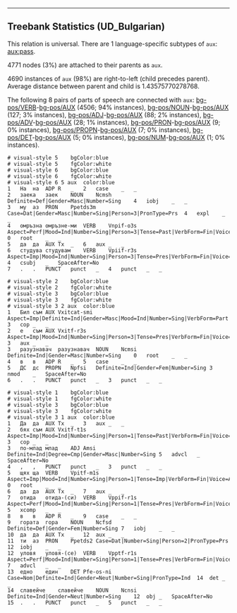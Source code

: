 

--------------------------------------------------------------------------------

## Treebank Statistics (UD_Bulgarian)

This relation is universal.
There are 1 language-specific subtypes of `aux`: [aux:pass]().

4771 nodes (3%) are attached to their parents as `aux`.

4690 instances of `aux` (98%) are right-to-left (child precedes parent).
Average distance between parent and child is 1.43575770278768.

The following 8 pairs of parts of speech are connected with `aux`: [bg-pos/VERB]()-[bg-pos/AUX]() (4506; 94% instances), [bg-pos/NOUN]()-[bg-pos/AUX]() (127; 3% instances), [bg-pos/ADJ]()-[bg-pos/AUX]() (88; 2% instances), [bg-pos/ADV]()-[bg-pos/AUX]() (28; 1% instances), [bg-pos/PRON]()-[bg-pos/AUX]() (9; 0% instances), [bg-pos/PROPN]()-[bg-pos/AUX]() (7; 0% instances), [bg-pos/DET]()-[bg-pos/AUX]() (5; 0% instances), [bg-pos/NUM]()-[bg-pos/AUX]() (1; 0% instances).


~~~ conllu
# visual-style 5	bgColor:blue
# visual-style 5	fgColor:white
# visual-style 6	bgColor:blue
# visual-style 6	fgColor:white
# visual-style 6 5 aux	color:blue
1	На	на	ADP	R	_	2	case	_	_
2	заека	заек	NOUN	Ncmsh	Definite=Def|Gender=Masc|Number=Sing	4	iobj	_	_
3	му	аз	PRON	Ppetds3m	Case=Dat|Gender=Masc|Number=Sing|Person=3|PronType=Prs	4	expl	_	_
4	омръзна	омръзне-ми	VERB	Vnpif-o3s	Aspect=Perf|Mood=Ind|Number=Sing|Person=3|Tense=Past|VerbForm=Fin|Voice=Act	0	root	_	_
5	да	да	AUX	Tx	_	6	aux	_	_
6	студува	студувам	VERB	Vpiif-r3s	Aspect=Imp|Mood=Ind|Number=Sing|Person=3|Tense=Pres|VerbForm=Fin|Voice=Act	4	csubj	_	SpaceAfter=No
7	.	.	PUNCT	punct	_	4	punct	_	_

~~~


~~~ conllu
# visual-style 2	bgColor:blue
# visual-style 2	fgColor:white
# visual-style 3	bgColor:blue
# visual-style 3	fgColor:white
# visual-style 3 2 aux	color:blue
1	Бил	съм	AUX	Vxitcat-smi	Aspect=Imp|Definite=Ind|Gender=Masc|Mood=Ind|Number=Sing|VerbForm=Part|Voice=Act	3	cop	_	_
2	е	съм	AUX	Vxitf-r3s	Aspect=Imp|Mood=Ind|Number=Sing|Person=3|Tense=Pres|VerbForm=Fin|Voice=Act	3	aux	_	_
3	разузнавач	разузнавач	NOUN	Ncmsi	Definite=Ind|Gender=Masc|Number=Sing	0	root	_	_
4	в	в	ADP	R	_	5	case	_	_
5	ДС	дс	PROPN	Npfsi	Definite=Ind|Gender=Fem|Number=Sing	3	nmod	_	SpaceAfter=No
6	.	.	PUNCT	punct	_	3	punct	_	_

~~~


~~~ conllu
# visual-style 1	bgColor:blue
# visual-style 1	fgColor:white
# visual-style 3	bgColor:blue
# visual-style 3	fgColor:white
# visual-style 3 1 aux	color:blue
1	Да	да	AUX	Tx	_	3	aux	_	_
2	бях	съм	AUX	Vxitf-t1s	Aspect=Imp|Mood=Ind|Number=Sing|Person=1|Tense=Past|VerbForm=Fin|Voice=Act	3	cop	_	_
3	по-млад	млад	ADJ	Amsi	Definite=Ind|Degree=Cmp|Gender=Masc|Number=Sing	5	advcl	_	SpaceAfter=No
4	,	,	PUNCT	punct	_	3	punct	_	_
5	щях	ща	VERB	Vpitf-m1s	Aspect=Imp|Mood=Ind|Number=Sing|Person=1|Tense=Imp|VerbForm=Fin|Voice=Act	0	root	_	_
6	да	да	AUX	Tx	_	7	aux	_	_
7	отида	отида-(си)	VERB	Vppif-r1s	Aspect=Perf|Mood=Ind|Number=Sing|Person=1|Tense=Pres|VerbForm=Fin|Voice=Act	5	xcomp	_	_
8	в	в	ADP	R	_	9	case	_	_
9	гората	гора	NOUN	Ncfsd	Definite=Def|Gender=Fem|Number=Sing	7	iobj	_	_
10	да	да	AUX	Tx	_	12	aux	_	_
11	ти	аз	PRON	Ppetds2	Case=Dat|Number=Sing|Person=2|PronType=Prs	12	iobj	_	_
12	уловя	уловя-(се)	VERB	Vpptf-r1s	Aspect=Perf|Mood=Ind|Number=Sing|Person=1|Tense=Pres|VerbForm=Fin|Voice=Act	7	advcl	_	_
13	едно	един	DET	Pfe-os-ni	Case=Nom|Definite=Ind|Gender=Neut|Number=Sing|PronType=Ind	14	det	_	_
14	славейче	славейче	NOUN	Ncnsi	Definite=Ind|Gender=Neut|Number=Sing	12	obj	_	SpaceAfter=No
15	.	.	PUNCT	punct	_	5	punct	_	_

~~~


